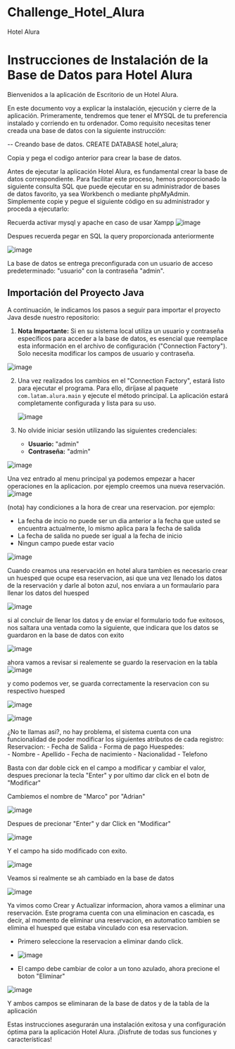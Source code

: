 # Challenge_Hotel_Alura
Hotel Alura 
# Instrucciones de Instalación de la Base de Datos para Hotel Alura

Bienvenidos a la aplicación de Escritorio de un Hotel Alura.

En este documento voy a explicar la instalación, ejecución y cierre de la aplicación.
Primeramente, tendremos que tener el MYSQL de tu preferencia instalado y corriendo en tu ordenador.
Como requisito necesitas tener creada una base de datos con la siguiente instrucción:

-- Creando base de datos.
CREATE DATABASE hotel_alura; 

Copia y pega el codigo anterior para crear la base de datos.


Antes de ejecutar la aplicación Hotel Alura, es fundamental crear la base de datos correspondiente. Para facilitar este proceso, hemos proporcionado la siguiente consulta SQL que puede ejecutar en su administrador de bases de datos favorito, ya sea Workbench o mediante phpMyAdmin. Simplemente copie y pegue el siguiente código en su administrador y proceda a ejecutarlo:

Recuerda activar mysql y apache en caso de usar Xampp
![image](https://github.com/CLP7432/Challenge_Adrian_hotelalura/assets/121730557/ca0e8380-fdf8-4419-8b0e``-382442b102d3)


Despues recuerda pegar en SQL la query proporcionada anteriormente

![image](https://github.com/CLP7432/Challenge_Adrian_hotelalura/assets/121730557/751d3ca0-9097-43b0-a753-f83e1ff9e80a)



La base de datos se entrega preconfigurada con un usuario de acceso predeterminado: "usuario" con la contraseña "admin".

## Importación del Proyecto Java

A continuación, le indicamos los pasos a seguir para importar el proyecto Java desde nuestro repositorio:

1. **Nota Importante:** Si en su sistema local utiliza un usuario y contraseña específicos para acceder a la base de datos, es esencial que reemplace esta información en el archivo de configuración ("Connection Factory"). Solo necesita modificar los campos de usuario y contraseña.

![image](https://github.com/CLP7432/Challenge_Adrian_hotelalura/assets/121730557/36496573-ddd4-43c4-9088-42c539fca8ef)


2. Una vez realizados los cambios en el "Connection Factory", estará listo para ejecutar el programa. Para ello, diríjase al paquete `com.latam.alura.main` y ejecute el método principal. La aplicación estará completamente configurada y lista para su uso.

   ![image](https://github.com/CLP7432/Challenge_Adrian_hotelalura/assets/121730557/1fe46040-3556-434c-9053-c37741d1bc2a)


4. No olvide iniciar sesión utilizando las siguientes credenciales:
   - **Usuario:** "admin"
   - **Contraseña:** "admin"
  
![image](https://github.com/CLP7432/Challenge_Adrian_hotelalura/assets/121730557/4294e383-0248-420b-9b1d-d36b300d3105)


Una vez entrado al menu principal ya podemos empezar a hacer operaciones en la aplicacion. por ejemplo creemos una nueva reservación.
![image](https://github.com/CLP7432/Challenge_Adrian_hotelalura/assets/121730557/d269c096-9484-432c-b813-2ffb40b92d2b)


(nota) hay condiciones a la hora de crear una reservacion. por ejemplo:
   -   La fecha de incio no puede ser un dia anterior a la fecha que usted se encuentra actualmente, lo mismo aplica para la fecha de salida
   -   La fecha de salida no puede ser igual a la fecha de inicio
   -   Ningun campo puede estar vacio

![image](https://github.com/CLP7432/Challenge_Adrian_hotelalura/assets/121730557/a91486e1-07cb-4680-a09c-cbc0251ac715)


Cuando creamos una reservación en hotel alura tambien es necesario crear un huesped que ocupe esa reservacion, asi que una vez llenado los datos de la reservación y darle al boton azul, nos 
enviara a un formaulario para llenar los datos del huesped

![image](https://github.com/CLP7432/Challenge_Adrian_hotelalura/assets/121730557/05b737f8-a79e-4726-ac69-4348e7699610)

si al concluir de llenar los datos y de enviar el formulario todo fue exitosos, nos saltara una ventada como la siguiente, que indicara que los datos se guardaron en la base de datos con exito

![image](https://github.com/CLP7432/Challenge_Adrian_hotelalura/assets/121730557/95e87156-a5bb-4c2d-a3aa-989c4fc84629)

ahora vamos a revisar si realemente se guardo la reservacion en la tabla
![image](https://github.com/CLP7432/Challenge_Adrian_hotelalura/assets/121730557/4e63d4c5-4c5f-4125-9bc6-1509952840cc)

y como podemos ver, se guarda correctamente la reservacion con su respectivo huesped

![image](https://github.com/CLP7432/Challenge_Adrian_hotelalura/assets/121730557/66b49138-5591-4249-b5d1-1e585f954eb1)

![image](https://github.com/CLP7432/Challenge_Adrian_hotelalura/assets/121730557/4686ab7e-4754-47d5-b1f4-20627e485ee1)


¿No te llamas asi?, no hay problema, el sistema cuenta con una funcionalidad de poder modificar los siguientes atributos de cada registro:
   Reservacion:
      -  Fecha de Salida
      -   Forma de pago
   Huespedes:  
      -   Nombre
      -   Apellido
      -   Fecha de nacimiento
      -   Nacionalidad
      -   Telefono

   Basta con dar doble cick en el campo a modificar y cambiar el valor, despues precionar la tecla "Enter" y por ultimo dar click en el botn de "Modificar"

   Cambiemos el nombre de "Marco" por "Adrian"

   ![image](https://github.com/CLP7432/Challenge_Adrian_hotelalura/assets/121730557/e585daa8-d91b-44c9-8bd7-2ee735bc0e4c)

   Despues de precionar "Enter" y dar Click en "Modificar"
   
   ![image](https://github.com/CLP7432/Challenge_Adrian_hotelalura/assets/121730557/63a63085-5563-43bf-a056-860d07830027)

   Y el campo ha sido modificado con exito.
   
   ![image](https://github.com/CLP7432/Challenge_Adrian_hotelalura/assets/121730557/55d61cce-24c7-4beb-a08e-f120f3922306)

   Veamos si realmente se ah cambiado en la base de datos

   ![image](https://github.com/CLP7432/Challenge_Adrian_hotelalura/assets/121730557/60e3081d-7841-4b68-8b1d-8758d0976965)

   


   Ya vimos como Crear y Actualizar informacion, ahora vamos a eliminar una reservación. Este programa cuenta con una eliminacion en cascada,
   es decir, al momento de eliminar una reservacion, en automatico tambien se elimina el huesped que estaba vinculado con esa reservacion. 

   -   Primero seleccione la reservacion a eliminar dando click.
   -   
      ![image](https://github.com/CLP7432/Challenge_Adrian_hotelalura/assets/121730557/8f2b0d47-8565-42db-a0bb-f675e6f7c0bc)
   
   -   El campo debe cambiar de color a un tono azulado, ahora precione el boton "Eliminar"
     
   ![image](https://github.com/CLP7432/Challenge_Adrian_hotelalura/assets/121730557/ce64b169-1242-4a4b-b746-3796929e2689)

   Y ambos campos se eliminaran de la base de datos y de la tabla de la aplicación


     
      

   


Estas instrucciones asegurarán una instalación exitosa y una configuración óptima para la aplicación Hotel Alura. ¡Disfrute de todas sus funciones y características!
